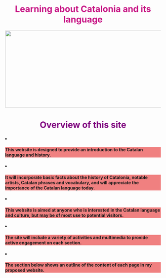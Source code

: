<h1 style="color:mediumvioletred;" align="center">Learning about Catalonia and its language</h1>

<center><img src=
"https://upload.wikimedia.org/wikipedia/commons/thumb/c/ce/Flag_of_Catalonia.svg/640px-Flag_of_Catalonia.svg.png"
width="550" height="250"></center>


<h1 style="color:purple;" align="center">Overview of this site</h1>



<div><li><h4 style="background-color:LightCoral;"> This website is designed to provide an introduction to the Catalan language and history.</h4></li></div>
 
<div><li><h4 style="background-color:LightCoral;">It will incorporate basic facts about the history of Catalonia, notable artists, Catalan phrases and vocabulary, and will appreciate the importance of the Catalan language today.</h4></li></div>

<div><li><h4 style="background-color:LightCoral;">This website is aimed at anyone who is interested in the Catalan language and culture, but may be of most use to potential visitors.</h4></li></div>

<div><li><h4 style="background-color:LightCoral;">The site will include a variety of activities and multimedia to provide active engagement on each section.</h4></li></div>

<div><li><h4 style="background-color:LightCoral;">The section below shows an outline of the content of each page in my proposed website.</h4></li></div>






